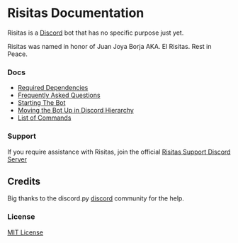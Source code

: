 # Risitas Documentation

Risitas is a [Discord](https://discord.com/) bot that has no specific purpose just yet.

Risitas was named in honor of Juan Joya Borja AKA. El Risitas. Rest in Peace.

### Docs
* [Required Dependencies](dependencies.md)
* [Frequently Asked Questions](faq.md)
* [Starting The Bot](starting-bot.md)
* [Moving the Bot Up in Discord Hierarchy](hierarchy.md)
* [List of Commands](commands.md)

### Support

If you require assistance with Risitas, join the official [Risitas Support Discord Server](https://discord.gg/daVywQMDam)

## Credits 

Big thanks to the discord.py [discord](https://discord.gg/dpy) community for the help.

### License
[MIT License](https://github.com/hbombofficial/Risitas-discord/blob/stable/LICENSE)
